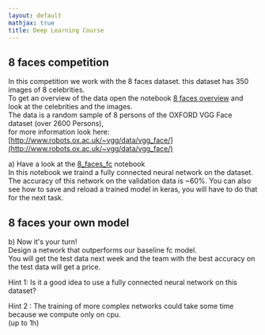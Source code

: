 ```yaml
---
layout: default
mathjax: true
title: Deep Learning Course 
---
```

## 8 faces competition

In this competition we work with the 8 faces dataset. this dataset has 350 images of 8 celebrities.  
To get an overview of the data open the notebook [8 faces overview](https://www.dropbox.com/sh/oek6lcshf9ws8o4/AAB5hSpN328raDkbdYHH_YsQa?dl=0&preview=8_faces_dataoverview.html) and look at the celebrities and the images.  
The data is a random sample of 8 persons of the OXFORD VGG Face dataset (over 2600 Persons),  
for more information look here: [http://www.robots.ox.ac.uk/~vgg/data/vgg_face/](http://www.robots.ox.ac.uk/~vgg/data/vgg_face/)  

a) Have a look at the [8_faces_fc](https://github.com/tensorchiefs/dl_course_2018/blob/master/notebooks/09_8_faces_fc.ipynb) notebook       
In this notebook we traind a fully connected neural network on the dataset. The accuracy of this network on the validation data is ~60%.
You can also see how to save and reload a trained model in keras, you will have to do that for the next task.

## 8 faces your own model

b)  Now it's your turn!  
Design a network that outperforms our baseline fc model.  
You will get the test data next week and the team with the best accuracy on the test data will get a price.  

Hint 1: Is it a good idea to use a fully connected neural network on this dataset?  

Hint 2 : The training of more complex networks could take some time because we compute only on cpu.  
(up to 1h)

